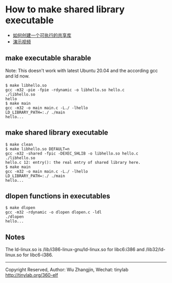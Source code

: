 
# How to make shared library executable

* [如何创建一个可执行的共享库](http://tinylab.org/exec-shlib/)
* [演示视频](http://showterm.io/b64ed600130a08217d216)

## make executable sharable

Note: This doesn't work with latest Ubuntu 20.04 and the according gcc and ld now.

    $ make libhello.so
    gcc -m32 -pie -fpie -rdynamic -o libhello.so hello.c
    ./libhello.so
    hello
    $ make main
    gcc -m32 -o main main.c -L./ -lhello
    LD_LIBRARY_PATH=:./ ./main
    hello...

## make shared library executable

    $ make clean
    $ make libhello.so DEFAULT=n
    gcc -m32 -shared -fpic -DEXEC_SHLIB -o libhello.so hello.c
    ./libhello.so
    hello.c 12: entry(): the real entry of shared library here.
    $ make main
    gcc -m32 -o main main.c -L./ -lhello
    LD_LIBRARY_PATH=:./ ./main
    hello...

## dlopen functions in executables

    $ make dlopen
    gcc -m32 -rdynamic -o dlopen dlopen.c -ldl
    ./dlopen
    hello...

## Notes

The ld-linux.so is /lib/i386-linux-gnu/ld-linux.so for libc6:i386 and /lib32/ld-linux.so for libc6-i386.

---
Copyright Reserved, Author: Wu Zhangjin, Wechat: tinylab
<http://tinylab.org/360-elf>
